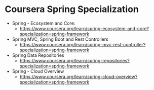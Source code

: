 # Coursera Spring Specialization
- Spring - Ecosystem and Core:
  - https://www.coursera.org/learn/spring-ecosystem-and-core?specialization=spring-framework
- Spring MVC, Spring Boot and Rest Controllers
  - https://www.coursera.org/learn/spring-mvc-rest-controller?specialization=spring-framework
- Spring Data Repositories
  - https://www.coursera.org/learn/spring-repositories?specialization=spring-framework
- Spring - Cloud Overview
  - https://www.coursera.org/learn/spring-cloud-overview?specialization=spring-framework


